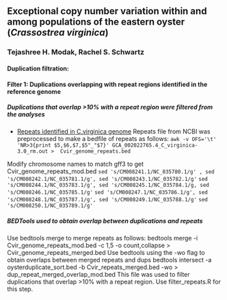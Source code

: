 ## Exceptional copy number variation within and among populations of the eastern oyster (*Crassostrea virginica*) 
### Tejashree H. Modak, Rachel S. Schwartz

#### Duplication filtration:
#### Filter 1: Duplications overlapping with repeat regions identified in the reference genome
##### Duplications that overlap >10% with a repeat region were filtered from the analyses
- [Repeats identified in C.virginica genome](ftp://ftp.ncbi.nlm.nih.gov/genomes/all/GCA/002/022/765/GCA_002022765.4_C_virginica-3.0)
Repeats file from NCBI was preprocessed to make a bedfile of repeats as follows:
 `awk -v OFS='\t' 'NR>3{print $5,$6,$7,$5"_"$7}' GCA_002022765.4_C_virginica-3.0_rm.out >  Cvir_genome_repeats.bed`

Modify chromosome names to match gff3 to get Cvir_genome_repeats_mod.bed
 `sed 's/CM008241.1/NC_035780.1/g' , sed 's/CM008242.1/NC_035781.1/g', sed 's/CM008243.1/NC_035782.1/g'` 
 `sed 's/CM008244.1/NC_035783.1/g', sed 's/CM008245.1/NC_035784.1/g, sed 's/CM008246.1/NC_035785.1/g'`
 `sed 's/CM008247.1/NC_035786.1/g', sed 's/CM008248.1/NC_035787.1/g', sed 's/CM008249.1/NC_035788.1/g'`
 `sed 's/CM008250.1/NC_035789.1/g'`

##### BEDTools used to obtain overlap between duplications and repeats
Use bedtools merge to merge repeats as follows:
bedtools merge -i Cvir_genome_repeats_mod.bed -c 1,5 -o count,collapse > Cvir_genome_repeats_merged.bed
Use bedtools using the -wo flag to obtain overlaps between merged repeats and dups
bedtools intersect -a oysterduplicate_sort.bed -b Cvir_repeats_merged.bed -wo > dup_repeat_merged_overlap_mod.bed
This file was used to filter duplications that overlap >10% with a repeat region.
Use filter_repeats.R for this step. 
